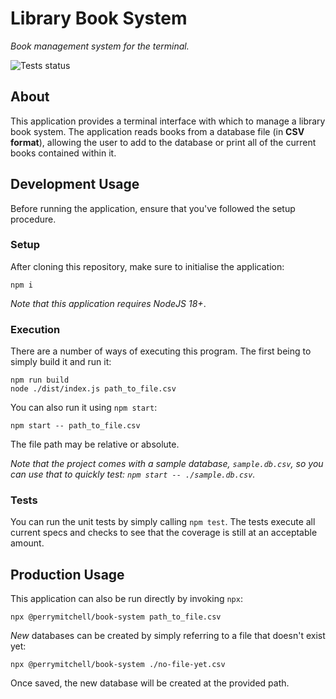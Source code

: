 # Library Book System

_Book management system for the terminal._

![Tests status](https://github.com/perry-mitchell/c01/actions/workflows/test.yml/badge.svg)

## About

This application provides a terminal interface with which to manage a library book system. The application reads books from a database file (in **CSV format**), allowing the user to add to the database or print all of the current books contained within it.

## Development Usage

Before running the application, ensure that you've followed the setup procedure.

### Setup

After cloning this repository, make sure to initialise the application:

```shell
npm i
```

_Note that this application requires NodeJS 18+_.

### Execution

There are a number of ways of executing this program. The first being to simply build it and run it:

```shell
npm run build
node ./dist/index.js path_to_file.csv
```

You can also run it using `npm start`:

```shell
npm start -- path_to_file.csv
```

The file path may be relative or absolute.

_Note that the project comes with a sample database, `sample.db.csv`, so you can use that to quickly test: `npm start -- ./sample.db.csv`._

### Tests

You can run the unit tests by simply calling `npm test`. The tests execute all current specs and checks to see that the coverage is still at an acceptable amount.

## Production Usage

This application can also be run directly by invoking `npx`:

```shell
npx @perrymitchell/book-system path_to_file.csv
```

_New_ databases can be created by simply referring to a file that doesn't exist yet:

```shell
npx @perrymitchell/book-system ./no-file-yet.csv
```

Once saved, the new database will be created at the provided path.
